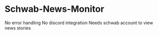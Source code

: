 # Schwab-News-Monitor

No error handling 
No discord integration
Needs schwab account to view news stories
